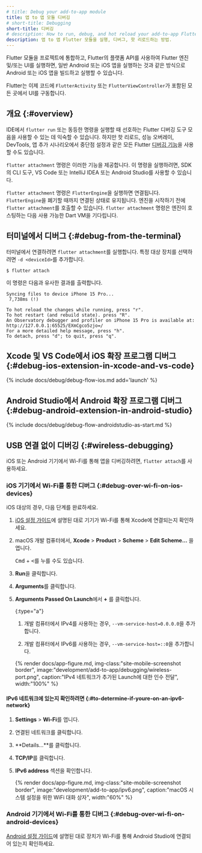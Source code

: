 ```yaml
---
# title: Debug your add-to-app module
title: 앱 to 앱 모듈 디버깅
# short-title: Debugging
short-title: 디버깅
# description: How to run, debug, and hot reload your add-to-app Flutter module.
description: 앱 to 앱 Flutter 모듈을 실행, 디버그, 핫 리로드하는 방법.
---
```


Flutter 모듈을 프로젝트에 통합하고, Flutter의 플랫폼 API를 사용하여 Flutter 엔진 및/또는 UI를 실행하면, 
일반 Android 또는 iOS 앱을 실행하는 것과 같은 방식으로 Android 또는 iOS 앱을 빌드하고 실행할 수 있습니다.

Flutter는 이제 코드에 `FlutterActivity` 또는 `FlutterViewController`가 포함된 모든 곳에서 UI를 구동합니다.

## 개요 {:#overview}

IDE에서 `flutter run` 또는 동등한 명령을 실행할 때 선호하는 Flutter 디버깅 도구 모음을 사용할 수 있는 데 익숙할 수 있습니다. 
하지만 핫 리로드, 성능 오버레이, DevTools, 앱 추가 시나리오에서 중단점 설정과 같은 
모든 Flutter [디버깅 기능][debugging functionalities]을 사용할 수도 있습니다.

`flutter attachment` 명령은 이러한 기능을 제공합니다. 
이 명령을 실행하려면, SDK의 CLI 도구, VS Code 또는 IntelliJ IDEA 또는 Android Studio를 사용할 수 있습니다.

`flutter attachment` 명령은 `FlutterEngine`을 실행하면 연결됩니다. 
`FlutterEngine`을 폐기할 때까지 연결된 상태로 유지됩니다. 
엔진을 시작하기 전에 `flutter attachment`를 호출할 수 있습니다. 
`flutter attachment` 명령은 엔진이 호스팅하는 다음 사용 가능한 Dart VM을 기다립니다.

## 터미널에서 디버그 {:#debug-from-the-terminal}

터미널에서 연결하려면 `flutter attachment`를 실행합니다. 
특정 대상 장치를 선택하려면 `-d <deviceId>`를 추가합니다.

```console
$ flutter attach
```

이 명령은 다음과 유사한 결과를 출력합니다.

```console
Syncing files to device iPhone 15 Pro...
 7,738ms (!)

To hot reload the changes while running, press "r".
To hot restart (and rebuild state). press "R".
An Observatory debugger and profiler on iPhone 15 Pro is available at:
http://127.0.0.1:65525/EXmCgco5zjo=/
For a more detailed help message, press "h".
To detach, press "d"; to quit, press "q".
```

## Xcode 및 VS Code에서 iOS 확장 프로그램 디버그 {:#debug-ios-extension-in-xcode-and-vs-code}

{% include docs/debug/debug-flow-ios.md add='launch' %}

## Android Studio에서 Android 확장 프로그램 디버그 {:#debug-android-extension-in-android-studio}

{% include docs/debug/debug-flow-androidstudio-as-start.md %}

[debugging functionalities]: /testing/debugging

## USB 연결 없이 디버깅 {:#wireless-debugging}

iOS 또는 Android 기기에서 Wi-Fi를 통해 앱을 디버깅하려면, `flutter attach`를 사용하세요.

### iOS 기기에서 Wi-Fi를 통한 디버그 {:#debug-over-wi-fi-on-ios-devices}

iOS 대상의 경우, 다음 단계를 완료하세요.

1. [iOS 설정 가이드][iOS setup guide]에 설명된 대로 기기가 Wi-Fi를 통해 Xcode에 연결되는지 확인하세요.

1. macOS 개발 컴퓨터에서, **Xcode** <span aria-label="and then">></span> **Product** <span aria-label="and then">></span> **Scheme** <span aria-label="and then">></span> **Edit Scheme...** 을 엽니다.

   <kbd>Cmd</kbd> + <kbd><</kbd>를 누를 수도 있습니다.

1. **Run**을 클릭합니다.

1. **Arguments**를 클릭합니다.

1. **Arguments Passed On Launch**에서 **+** 를 클릭합니다.

   {:type="a"}
   1. 개발 컴퓨터에서 IPv4를 사용하는 경우, `--vm-service-host=0.0.0.0`을 추가합니다.

   1. 개발 컴퓨터에서 IPv6를 사용하는 경우, `--vm-service-host=::0`을 추가합니다.

   {% render docs/app-figure.md, img-class:"site-mobile-screenshot border", image:"development/add-to-app/debugging/wireless-port.png",
   caption:"IPv4 네트워크가 추가된 Launch에 대한 인수 전달", width:"100%" %}

#### IPv6 네트워크에 있는지 확인하려면 {:#to-determine-if-youre-on-an-ipv6-network}

1. **Settings** <span aria-label="and then">></span> **Wi-Fi**를 엽니다.

1. 연결된 네트워크를 클릭합니다.

1. **Details...**를 클릭합니다.

1. **TCP/IP**를 클릭합니다.

1. **IPv6 address** 섹션을 확인합니다.

   {% render docs/app-figure.md, img-class:"site-mobile-screenshot border", image:"development/add-to-app/ipv6.png", caption:"macOS 시스템 설정을 위한 WiFi 대화 상자", width:"60%" %}

### Android 기기에서 Wi-Fi를 통한 디버그 {:#debug-over-wi-fi-on-android-devices}

[Android 설정 가이드][Android setup guide]에 설명된 대로 장치가 Wi-Fi를 통해 Android Studio에 연결되어 있는지 확인하세요.

[iOS setup guide]: /get-started/install/macos/mobile-ios
[Android setup guide]: /get-started/install/macos/mobile-android?tab=physical#configure-your-target-android-device
